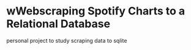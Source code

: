 # wWebscraping Spotify Charts to a Relational Database

personal project to study scraping data to sqlite

